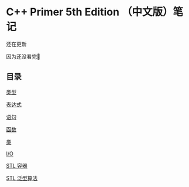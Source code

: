 # C++ Primer 5th Edition （中文版）笔记

还在更新

因为还没看完🤔

## 目录

[类型](type.md)

[表达式](expression.md)

[语句](statement.md)

[函数](function.md)

[类](class.md)

[I/O](io.md)

[STL 容器](container.md)

[STL 泛型算法](genetic.md)

